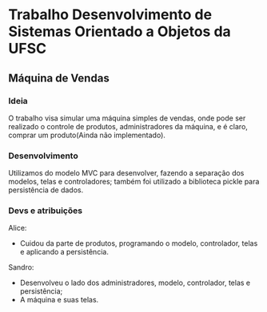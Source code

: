 # Trabalho Desenvolvimento de Sistemas Orientado a Objetos da UFSC
## Máquina de Vendas

### Ideia
O trabalho visa simular uma máquina simples de vendas, onde pode ser realizado o controle de produtos, administradores da máquina, e é claro, comprar um produto(Ainda não implementado).

### Desenvolvimento
Utilizamos do modelo MVC para desenvolver, fazendo a separação dos modelos, telas e controladores;
também foi utilizado a biblioteca pickle para persistência de dados.

### Devs e atribuições
Alice:
* Cuidou da parte de produtos, programando o modelo, controlador, telas e aplicando a persistência.

Sandro:
* Desenvolveu o lado dos administradores, modelo, controlador, telas e persistência;
* A máquina e suas telas.
